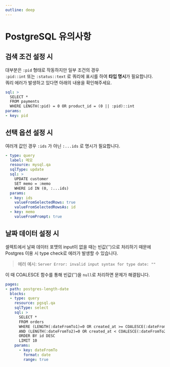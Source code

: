 ```yaml
---
outline: deep
---
```


# PostgreSQL 유의사항

## 검색 조건 설정 시

대부분은 `:pid` 형태로 작동하지만 일부 조건의 경우  
`:pid::int` 또는 `:status::text` 로 쿼리에 표시를 하여 **타입 명시**가 필요합니다.  
쿼리 에러가 발생하고 있다면 아래의 내용을 확인해주세요.

```yaml
sql: >
  SELECT *
  FROM payments
  WHERE LENGTH(:pid) = 0 OR product_id = (0 || :pid)::int
params:
- key: pid
```

## 선택 옵션 설정 시

여러개 값인 경우 `:ids` 가 아닌 `:...ids` 로 명시가 필요합니다.

```yaml
- type: query
  label: 메모
  resource: mysql.qa
  sqlType: update
  sql: >
    UPDATE customer 
    SET memo = :memo
    WHERE id IN (0, :...ids)
  params:
  - key: ids
    valueFromSelectedRows: true
    valueFromSelectedRowsAs: id
  - key: memo
    valueFromPrompt: true
```

## 날짜 데이터 설정 시

셀렉트에서 날짜 데이터 포맷의 input이 없을 때는 빈값('')으로 처리하기 때문에 Postgres 이용 시 type check로 에러가 발생할 수 있습니다. 

> 에러 예시: `Server Error: invalid input syntax for type date: ""`

이 때 COALESCE 함수를 통해 빈값('')을 `null`로 처리하면 문제가 해결됩니다. 

```yaml
pages:
- path: postgres-length-date
  blocks:
  - type: query
    resource: pgsql.qa 
    sqlType: select 
    sql: >
      SELECT *
      FROM orders 
      WHERE (LENGTH(:dateFromTo1)=0 OR created_at >= COALESCE(:dateFromTo1, null)::date)
      AND (LENGTH(:dateFromTo2)=0 OR created_at < COALESCE(:dateFromTo2, null)::date)
      ORDER BY id DESC 
      LIMIT 10 
    params: 
      - key: dateFromTo
        format: date 
        range: true 
```